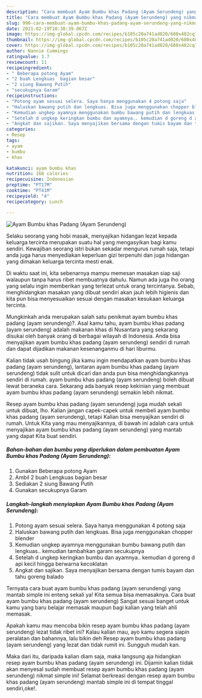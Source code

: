 ```yaml
---
description: "Cara membuat Ayam Bumbu khas Padang (Ayam Serundeng) yang nikmat dan Mudah Dibuat"
title: "Cara membuat Ayam Bumbu khas Padang (Ayam Serundeng) yang nikmat dan Mudah Dibuat"
slug: 990-cara-membuat-ayam-bumbu-khas-padang-ayam-serundeng-yang-nikmat-dan-mudah-dibuat
date: 2021-02-19T10:38:39.067Z
image: https://img-global.cpcdn.com/recipes/b105c20a741ad020/680x482cq70/ayam-bumbu-khas-padang-ayam-serundeng-foto-resep-utama.jpg
thumbnail: https://img-global.cpcdn.com/recipes/b105c20a741ad020/680x482cq70/ayam-bumbu-khas-padang-ayam-serundeng-foto-resep-utama.jpg
cover: https://img-global.cpcdn.com/recipes/b105c20a741ad020/680x482cq70/ayam-bumbu-khas-padang-ayam-serundeng-foto-resep-utama.jpg
author: Nannie Cummings
ratingvalue: 3.7
reviewcount: 11
recipeingredient:
- " Beberapa potong Ayam"
- "2 buah Lengkuas  bagian besar"
- "2 siung Bawang Putih"
- "secukupnya Garam"
recipeinstructions:
- "Potong ayam sesuai selera. Saya hanya menggunakan 4 potong saja"
- "Haluskan bawang putih dan lengkuas. Bisa juga menggunakan chopper blender"
- "Kemudian ungkep ayamnya menggunakan bumbu bawang putih dan lengkuas.. kemudian tambahkan garam secukupnya"
- "Setelah d ungkep keringkan bumbu dan ayamnya.. kemudian d goreng d api kecil hingga berwarna kecoklatan"
- "Angkat dan sajikan. Saya menyajikan bersama dengan tumis bayam dan tahu goreng balado"
categories:
- Resep
tags:
- ayam
- bumbu
- khas

katakunci: ayam bumbu khas 
nutrition: 168 calories
recipecuisine: Indonesian
preptime: "PT17M"
cooktime: "PT41M"
recipeyield: "4"
recipecategory: Lunch

---
```



![Ayam Bumbu khas Padang (Ayam Serundeng)](https://img-global.cpcdn.com/recipes/b105c20a741ad020/680x482cq70/ayam-bumbu-khas-padang-ayam-serundeng-foto-resep-utama.jpg)

Selaku seorang yang hobi masak, menyajikan hidangan lezat kepada keluarga tercinta merupakan suatu hal yang mengasyikan bagi kamu sendiri. Kewajiban seorang istri bukan sekadar mengurus rumah saja, tetapi anda juga harus menyediakan keperluan gizi terpenuhi dan juga hidangan yang dimakan keluarga tercinta mesti enak.

Di waktu  saat ini, kita sebenarnya mampu memesan masakan siap saji walaupun tanpa harus ribet membuatnya dahulu. Namun ada juga lho orang yang selalu ingin memberikan yang terlezat untuk orang tercintanya. Sebab, menghidangkan masakan yang dibuat sendiri akan jauh lebih higienis dan kita pun bisa menyesuaikan sesuai dengan masakan kesukaan keluarga tercinta. 



Mungkinkah anda merupakan salah satu penikmat ayam bumbu khas padang (ayam serundeng)?. Asal kamu tahu, ayam bumbu khas padang (ayam serundeng) adalah makanan khas di Nusantara yang sekarang disukai oleh banyak orang di berbagai wilayah di Indonesia. Anda bisa menyajikan ayam bumbu khas padang (ayam serundeng) sendiri di rumah dan dapat dijadikan makanan kesenanganmu di hari liburmu.

Kalian tidak usah bingung jika kamu ingin mendapatkan ayam bumbu khas padang (ayam serundeng), lantaran ayam bumbu khas padang (ayam serundeng) tidak sulit untuk dicari dan anda pun bisa menghidangkannya sendiri di rumah. ayam bumbu khas padang (ayam serundeng) boleh dibuat lewat beraneka cara. Sekarang ada banyak resep kekinian yang membuat ayam bumbu khas padang (ayam serundeng) semakin lebih nikmat.

Resep ayam bumbu khas padang (ayam serundeng) juga mudah sekali untuk dibuat, lho. Kalian jangan capek-capek untuk membeli ayam bumbu khas padang (ayam serundeng), tetapi Kalian bisa menyajikan sendiri di rumah. Untuk Kita yang mau menyajikannya, di bawah ini adalah cara untuk menyajikan ayam bumbu khas padang (ayam serundeng) yang mantab yang dapat Kita buat sendiri.

<!--inarticleads1-->

##### Bahan-bahan dan bumbu yang diperlukan dalam pembuatan Ayam Bumbu khas Padang (Ayam Serundeng):

1. Gunakan  Beberapa potong Ayam
1. Ambil 2 buah Lengkuas  bagian besar
1. Sediakan 2 siung Bawang Putih
1. Gunakan secukupnya Garam




<!--inarticleads2-->

##### Langkah-langkah menyiapkan Ayam Bumbu khas Padang (Ayam Serundeng):

1. Potong ayam sesuai selera. Saya hanya menggunakan 4 potong saja
1. Haluskan bawang putih dan lengkuas. Bisa juga menggunakan chopper blender
1. Kemudian ungkep ayamnya menggunakan bumbu bawang putih dan lengkuas.. kemudian tambahkan garam secukupnya
1. Setelah d ungkep keringkan bumbu dan ayamnya.. kemudian d goreng d api kecil hingga berwarna kecoklatan
1. Angkat dan sajikan. Saya menyajikan bersama dengan tumis bayam dan tahu goreng balado




Ternyata cara buat ayam bumbu khas padang (ayam serundeng) yang mantab simple ini enteng sekali ya! Kita semua bisa memasaknya. Cara buat ayam bumbu khas padang (ayam serundeng) Sangat sesuai banget untuk kamu yang baru belajar memasak maupun bagi kalian yang telah ahli memasak.

Apakah kamu mau mencoba bikin resep ayam bumbu khas padang (ayam serundeng) lezat tidak ribet ini? Kalau kalian mau, ayo kamu segera siapin peralatan dan bahannya, lalu bikin deh Resep ayam bumbu khas padang (ayam serundeng) yang lezat dan tidak rumit ini. Sungguh mudah kan. 

Maka dari itu, daripada kalian diam saja, maka langsung aja hidangkan resep ayam bumbu khas padang (ayam serundeng) ini. Dijamin kalian tiidak akan menyesal sudah membuat resep ayam bumbu khas padang (ayam serundeng) nikmat simple ini! Selamat berkreasi dengan resep ayam bumbu khas padang (ayam serundeng) mantab simple ini di tempat tinggal sendiri,oke!.

